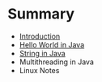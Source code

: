 # Summary

* [Introduction](README.md)
* [Hello World in Java](hello-world-in-java.md)
* [String in Java](string-in-java.md)
* Multithreading in Java
* Linux Notes

